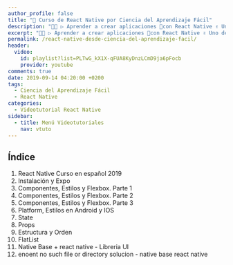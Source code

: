```yaml
---
author_profile: false
title: "🥇 Curso de React Native por Ciencia del Aprendizaje Fácil"
description: "👨‍💻 ▷ Aprender a crear aplicaciones 📲con React Native ✌️ Uno de los frameworks más importantes de creación de aplicaciones móviles nativas ⭐️"
excerpt: "👨‍💻 ▷ Aprender a crear aplicaciones 📲con React Native ✌️ Uno de los frameworks más importantes de creación de aplicaciones móviles nativas ⭐️"
permalink: /react-native-desde-ciencia-del-aprendizaje-facil/
header:
  video:
    id: playlist?list=PLTwG_kX1X-qFUA8KyDnzLCmD9ja6pFocb
    provider: youtube
comments: true
date: 2019-09-14 04:20:00 +0200
tags:
  - Ciencia del Aprendizaje Fácil
  - React Native
categories:
  - Videotutorial React Native
sidebar:
  - title: Menú Videotutoriales
    nav: vtuto
---
```


## &Iacute;ndice

1. React Native Curso en español 2019
2. Instalación y Expo
3. Componentes, Estilos y Flexbox. Parte 1
4. Componentes, Estilos y Flexbox. Parte 2
5. Componentes, Estilos y Flexbox. Parte 3
6. Platform, Estilos en Android y IOS
7. State
8. Props
9. Estructura y Orden
10. FlatList
11. Native Base + react native - Libreria UI
12. enoent no such file or directory solucion - native base react native